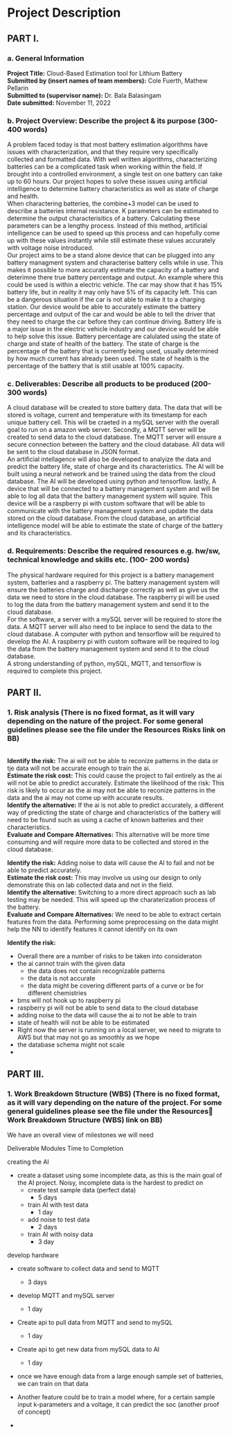# Project Description
## PART I.
### a. General Information

**Project Title:** Cloud-Based Estimation tool for Lithium Battery\
**Submitted by (insert names of team members):** Cole Fuerth, Mathew Pellarin\
**Submitted to (supervisor name):** Dr. Bala Balasingam\
**Date submitted:** November 11, 2022

### b. Project Overview: Describe the project & its purpose (300- 400 words)
<!-- 364 words -->
A problem faced today is that most battery estimation algorithms have issues with characterization, and that they require very specifically collected and formatted data. With well written algorithms, characterizing batteries can be a complicated task when working within the field. If brought into a controlled environment, a single test on one battery can take up to 60 hours. Our project hopes to solve these issues using artificial intelligence to determine battery characteristics as well as state of charge and health.\
When charactering batteries, the combine+3 model can be used to describe a batteries internal resistance. K parameters can be estimated to determine the output characterisitics of a battery. Calculating these parameters can be a lengthy process. Instead of this method, artificial intelligence can be used to speed up this process and can hopefully come up with these values instantly while still estimate these values accurately with voltage noise introduced.\
Our project aims to be a stand alone device that can be plugged into any battery managment system and characterise battery cells while in use. This makes it possible to more accuratly estimate the capacity of a battery and deterimne there true battery percentage and output. An example where this could be used is within a electric vehicle. The car may show that it has 15% battery life, but in reality it may only have 5% of its capacity left. This can be a dangerous situation if the car is not able to make it to a charging station. Our device would be able to accurately estimate the battery percentage and output of the car and would be able to tell the driver that they need to charge the car before they can continue driving. Battery life is a major issue in the electric vehicle industry and our device would be able to help solve this issue. Battery percentage are calulated using the state of charge and state of health of the battery. The state of charge is the percentage of the battery that is currently being used, usually determined by how much current has already been used. The state of health is the percentage of the battery that is still usable at 100% capacity. 

### c. Deliverables: Describe all products to be produced (200- 300 words)

<!-- at 219 words -->

A cloud database will be created to store battery data. The data that will be stored is voltage, current and temperature with its timestamp for each unique battery cell. This will be craeted in a mySQL server with the overall goal to run on a amazon web server.
Secondly, a MQTT server will be created to send data to the cloud database. The MQTT server will ensure a secure connection between the battery and the cloud database. All data will be sent to the cloud database in JSON format. \
An artificial intellagence will also be developed to analyize the data and predict the battery life, state of charge and its characteristics. The AI will be built using a neural network and be trained using the data from the cloud database. The AI will be developed using python and tensorflow.
lastly, A device that will be connected to a battery management system and will be able to log all data that the battery management system will squire. This device will be a raspberry pi with custom software that will be able to communicate with the battery management system and update the data stored on the cloud database. From the cloud database, an artificial intelligence model will be able to estimate the state of charge of the battery and its characteristics.


### d. Requirements: Describe the required resources e.g. hw/sw, technical knowledge and skills etc. (100- 200 words)
<!-- 152 words -->

The physical hardware required for this project is a battery management system, batteries and a raspberry pi. The battery management system will ensure the batteries charge and discharge correctly as well as give us the data we need to store in the cloud database. The raspberry pi will be used to log the data from the battery management system and send it to the cloud database. \
For the software, a server with a mySQL server will be required to store the data. A MQTT server will also need to be inplace to send the data to the cloud database. A computer with python and tensorflow will be required to develop the AI. A raspberry pi with custom software will be required to log the data from the battery management system and send it to the cloud database.\
A strong understanding of python, mySQL, MQTT, and tensorflow is required to complete this project.

## PART II.
### 1. Risk analysis (There is no fixed format, as it will vary depending on the nature of the project. For some general guidelines please see the file under the Resources Risks link on BB)
\
**Identify the risk:** The ai will not be able to reconize patterns in the data or tje data will not be accurate enough to train the ai. \
**Estimate the risk cost:** This could cause the project to fail entirely as the ai will not be able to predict accurately.
Estimate the likelihood of the risk: This risk is likely to occur as the ai may not be able to reconize patterns in the data and the ai may not come up with accurate results.\
**Identify the alternative:** If the ai is not able to predict accurately, a different way of predicting the state of charge and characteristics of the battery will need to be found such as using a cache of known batteries and their characteristics.\
**Evaluate and Compare Alternatives:** This alternative will be more time consuming and will require more data to be collected and stored in the cloud database.

**Identify the risk:** Adding noise to data will cause the AI to fail and not be able to predict accurately.\
**Estimate the risk cost:** This may involve us using our design to only demonstrate this on lab collected data and not in the field.\
**Identify the alternative:** Switching to a more direct approach such as lab testing may be needed. This will speed up the charaterization process of the battery.\
**Evaluate and Compare Alternatives:** We need to be able to extract certain features from the data. Performing some preprocessing on the data might help the NN to identify features it cannot identify on its own

**Identify the risk:** 

- Overall there are a number of risks to be taken into consideraton
- the ai cannot train with the given data
  - the data does not contain recognizable patterns
  - the data is not accurate
  - the data might be covering different parts of a curve or be for different chemistries
- bms will not hook up to raspberry pi
- raspberry pi will not be able to send data to the cloud database
- adding noise to the data will cause the ai to not be able to train
- state of health will not be able to be estimated
- Right now the server is running on a local server, we need to migrate to AWS but that may not go as smoothly as we hope
- the database schema might not scale
- 

## PART III. 
### 1. Work Breakdown Structure (WBS) (There is no fixed format, as it will vary depending on the nature of the project. For some general guidelines please see the file under the Resources Work Breakdown Structure (WBS) link on BB)

We have an overall view of milestones we will need 

Deliverable
Modules
Time to Completion



creating the AI 
- create a dataset using some incomplete data, as this is the main goal of the AI project. Noisy, incomplete data is the hardest to predict on
  - create test sample data (perfect data)
    - 5 days
  - train AI with test data
    - 1 day
  - add noise to test data
    - 2 days
  - train AI with noisy data
    - 3 day


develop hardware
- create software to collect data and send to MQTT
  - 3 days
- develop MQTT and mySQL server
  - 1 day
- Create api to pull data from MQTT and send to mySQL
  - 1 day
- Create api to get new data from mySQL data to AI
  - 1 day

- once we have enough data from a large enough sample set of batteries, we can train on that data
- Another feature could be to train a model where, for a certain sample input k-parameters and a voltage, it can predict the soc (another proof of concept)
- 